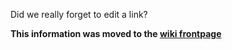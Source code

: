 
Did we really forget to edit a link? 

**This information was moved to the [wiki frontpage](home)**
